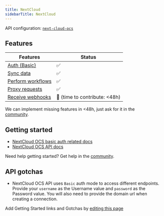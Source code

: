 ```yaml
---
title: NextCloud
sidebarTitle: NextCloud
---
```


API configuration: [`next-cloud-ocs`](https://terapi.dev/providers.yaml)

## Features

| Features | Status |
| - | - |
| [Auth (Basic)](/integrate/guides/authorize-an-api) | ✅ |
| [Sync data](/integrate/guides/sync-data-from-an-api) | ✅ |
| [Perform workflows](/integrate/guides/perform-workflows-with-an-api) | ✅ |
| [Proxy requests](/integrate/guides/proxy-requests-to-an-api) | ✅ |
| [Receive webhooks](/integrate/guides/receive-webhooks-from-an-api) | 🚫 (time to contribute: &lt;48h) |

<Tip>We can implement missing features in &lt;48h, just ask for it in the [community](https://terapi.dev/slack).</Tip>

## Getting started

-   [NextCloud OCS basic auth related docs](https://docs.nextcloud.com/server/latest/developer_manual/client_apis/OCS/ocs-api-overview.html#authentication)
-   [NextCloud OCS API docs](https://docs.nextcloud.com/server/latest/developer_manual/client_apis/OCS/index.html)

<Tip>Need help getting started? Get help in the [community](https://terapi.dev/slack).</Tip>

## API gotchas

- NextCloud OCS API uses `Basic` auth mode to access different endpoints. Provide your `username` as the Username value and `password` as the Password value. You will also need to provide the domain url when creating a connection.

<Note>Add Getting Started links and Gotchas by [editing this page](https://github.com/terapihq/terapi/tree/master/docs-v2/integrations/all/next-cloud.mdx)</Note>